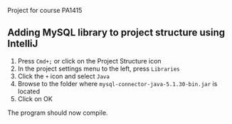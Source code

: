 Project for course PA1415

## Adding MySQL library to project structure using IntelliJ 

1. Press `Cmd+;` or click on the Project Structure icon
2. In the project settings menu to the left, press `Libraries`
3. Click the `+` icon and select `Java`
4. Browse to the folder where `mysql-connector-java-5.1.30-bin.jar` is located
5. Click on OK

The program should now compile.
